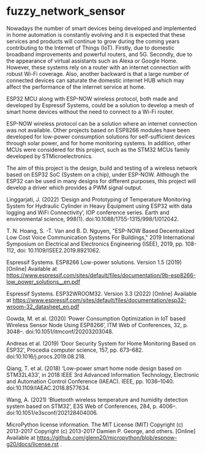 # fuzzy_network_sensor

Nowadays the number of smart devices being developed and implemented in home automation is constantly evolving and it is expected that these services and products will continue to grow during the coming years contributing to the Internet of Things (IoT). Firstly, due to domestic broadband improvements and powerful routers, and 5G. Secondly, due to the appearance of virtual assistants such as Alexa or Google Home. However, these systems rely on a router with an internet connection with robust Wi-Fi coverage. Also, another backward is that a large number of connected devices can saturate the domestic internet HUB which may affect the performance of the internet service at home.

ESP32 MCU along with ESP-NOW wireless protocol, both made and developed by Espressif Systems, could be a solution to develop a mesh of smart home devices without the need to connect to a Wi-Fi router. 

ESP-NOW wireless protocol can be a solution where an internet connection was not available. Other projects based on ESP8266 modules have been developed for low-power consumption solutions for self-sufficient devices through solar power, and for home monitoring systems. In addition, other MCUs were considered for this project, such as the STM32 MCUs family developed by STMicroelectronics. 

The aim of this project is the design, build and testing of a wireless network based on ESP32 SoC (System on a chip), under ESP-NOW. Although the ESP32 can be used in many designs for different purposes, this project will develop a driver which provides a PWM signal output.




Linggarjati, J. (2022) ‘Design and Prototyping of Temperature Monitoring System for Hydraulic Cylinder in Heavy Equipment using ESP32 with data logging and WiFi Connectivity’, IOP conference series. Earth and environmental science, 998(1). doi:10.1088/1755-1315/998/1/012042.

T. N. Hoang, S. -T. Van and B. D. Nguyen, "ESP-NOW Based Decentralized Low Cost Voice Communication Systems For Buildings," 2019 International Symposium on Electrical and Electronics Engineering (ISEE), 2019, pp. 108-112, doi: 10.1109/ISEE2.2019.8921062.

Espressif Systems. ESP8266 Low-power solutions. Version 1.5 (2019) [Online] Available at https://www.espressif.com/sites/default/files/documentation/9b-esp8266-low_power_solutions__en.pdf 

Espressif Systems.  ESP32­WROOM­32. Version 3.3 (2022) [Online] Available at https://www.espressif.com/sites/default/files/documentation/esp32-wroom-32_datasheet_en.pdf 

Gowda, M. et al. (2020) ‘Power Consumption Optimization in IoT based Wireless Sensor Node Using ESP8266’, ITM Web of Conferences, 32, p. 3048–. doi:10.1051/itmconf/20203203048.

Andreas et al. (2019) ‘Door Security System for Home Monitoring Based on ESP32’, Procedia computer science, 157, pp. 673–682. doi:10.1016/j.procs.2019.08.218. 

Qiang, T. et al. (2018) ‘Low-power smart home node design based on STM32L433’, in 2018 IEEE 3rd Advanced Information Technology, Electronic and Automation Control Conference (IAEAC). IEEE, pp. 1036–1040. doi:10.1109/IAEAC.2018.8577634.

Wang, A. (2021) ‘Bluetooth wireless temperature and humidity detection system based on STM32’, E3S Web of Conferences, 284, p. 4006–. doi:10.1051/e3sconf/202128404006. 

MicroPython license information. The MIT License (MIT) Copyright (c) 2013-2017 Copyright (c) 2013-2017 Damien P. George, and others. [Online] Available at https://github.com/glenn20/micropython/blob/espnow-g20/docs/license.rst .
